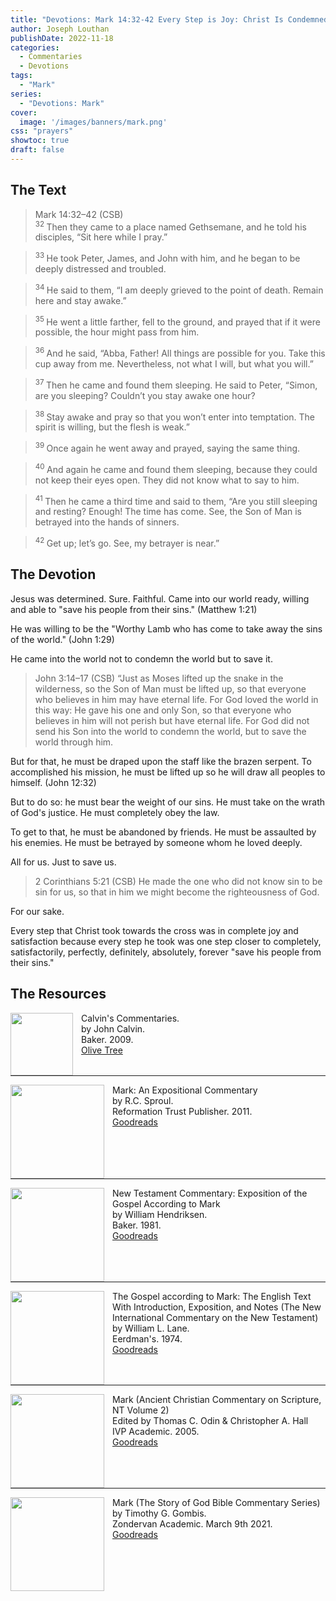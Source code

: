 ```yaml
---
title: "Devotions: Mark 14:32-42 Every Step is Joy: Christ Is Condemned For Us"
author: Joseph Louthan
publishDate: 2022-11-18
categories:
  - Commentaries
  - Devotions
tags:
  - "Mark"
series:
  - "Devotions: Mark"
cover:
  image: '/images/banners/mark.png'
css: "prayers"
showtoc: true
draft: false
---
```

## The Text

>Mark 14:32–42 (CSB)  
><sup> 32 </sup> Then they came to a place named Gethsemane, and he told his disciples, “Sit here while I pray.” 

><sup> 33 </sup> He took Peter, James, and John with him, and he began to be deeply distressed and troubled. 

><sup> 34 </sup> He said to them, “I am deeply grieved to the point of death. Remain here and stay awake.” 

><sup> 35 </sup> He went a little farther, fell to the ground, and prayed that if it were possible, the hour might pass from him. 

><sup> 36 </sup> And he said, “Abba, Father! All things are possible for you. Take this cup away from me. Nevertheless, not what I will, but what you will.” 

><sup> 37 </sup> Then he came and found them sleeping. He said to Peter, “Simon, are you sleeping? Couldn’t you stay awake one hour? 

><sup> 38 </sup> Stay awake and pray so that you won’t enter into temptation. The spirit is willing, but the flesh is weak.” 

><sup> 39 </sup> Once again he went away and prayed, saying the same thing. 

><sup> 40 </sup> And again he came and found them sleeping, because they could not keep their eyes open. They did not know what to say to him. 

><sup> 41 </sup> Then he came a third time and said to them, “Are you still sleeping and resting? Enough! The time has come. See, the Son of Man is betrayed into the hands of sinners. 

><sup> 42 </sup> Get up; let’s go. See, my betrayer is near.”

## The Devotion

Jesus was determined. Sure. Faithful. Came into our world ready, willing and able to "save his people from their sins." (Matthew 1:21)

He was willing to be the "Worthy Lamb who has come to take away the sins of the world." (John 1:29)

He came into the world not to condemn the world but to save it.

>John 3:14–17 (CSB) “Just as Moses lifted up the snake in the wilderness, so the Son of Man must be lifted up, so that everyone who believes in him may have eternal life. For God loved the world in this way: He gave his one and only Son, so that everyone who believes in him will not perish but have eternal life. For God did not send his Son into the world to condemn the world, but to save the world through him.

But for that, he must be draped upon the staff like the brazen serpent.  To accomplished his mission, he must be lifted up so he will draw all peoples to himself. (John 12:32)

But to do so: he must bear the weight of our sins. He must take on the wrath of God's justice. He must completely obey the law.

To get to that, he must be abandoned by friends. He must be assaulted by his enemies. He must be betrayed by someone whom he loved deeply.

All for us. Just to save us.

>2 Corinthians 5:21 (CSB) He made the one who did not know sin to be sin for us, so that in him we might become the righteousness of God.

For our sake.

Every step that Christ took towards the cross was in complete joy and satisfaction because every step he took was one step closer to completely, satisfactorily, perfectly, definitely, absolutely, forever "save his people from their sins."

## The Resources

<p style="clear:both;">

<img src="/images/resources/commentary-calvin-set.png" align="left" width="100" style="padding-right: 10px" />Calvin's Commentaries.  
by John Calvin.  
Baker. 2009.  
[Olive Tree](https://www.olivetree.com/store/product.php?productid=17517)

<p style="clear:both;">

---

<img src="/images/resources/commentary-mark-sproul.jpg" align="left" width="150" style="padding-right: 10px" />Mark: An Expositional Commentary  
by R.C. Sproul.  
Reformation Trust Publisher. 2011.  
[Goodreads](https://www.goodreads.com/book/show/13329901-mark?ac=1&from_search=true&qid=AjPCOwNAXj&rank=1)

<p style="clear:both;">

---

<img src="/images/resources/commentary-mark-hendriksen.jpg" align="left" width="150" style="padding-right: 10px" />New Testament Commentary: Exposition of the Gospel According to Mark  
by William Hendriksen.  
Baker. 1981.  
[Goodreads](https://www.goodreads.com/book/show/2365098.Mark)

<p style="clear:both;">

---

<img src="/images/resources/commentary-mark-lane.jpg" align="left" width="150" style="padding-right: 10px" />The Gospel according to Mark: The English Text With Introduction, Exposition, and Notes (The New International Commentary on the New Testament)  
by William L. Lane.  
Eerdman's. 1974.  
[Goodreads](https://www.goodreads.com/book/show/978619.The_Gospel_of_Mark?from_search=true&from_srp=true&qid=UOUMUiJ7z4&rank=2)

<p style="clear:both;">

---

<img src="/images/resources/commentary-mark-oden.jpg" align="left" width="150" style="padding-right: 10px" />Mark (Ancient Christian Commentary on Scripture, NT Volume 2)  
Edited by Thomas C. Odin & Christopher A. Hall  
IVP Academic. 2005.  
[Goodreads](https://www.goodreads.com/book/show/33015669-mark)

<p style="clear:both;">

---

<img src="/images/resources/commentary-mark-gombis.jpg" align="left" width="150" style="padding-right: 10px" />Mark (The Story of God Bible Commentary Series)  
by Timothy G. Gombis.   
Zondervan Academic. March 9th 2021.  
[Goodreads](https://www.goodreads.com/book/show/54287613-mark)

<p style="clear:both;">
